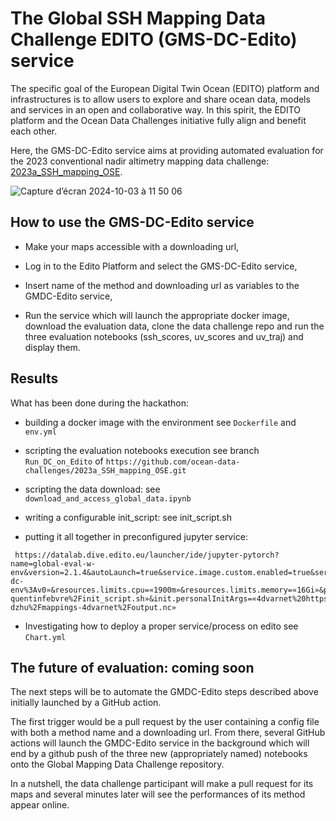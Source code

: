 # The Global SSH Mapping Data Challenge EDITO (GMS-DC-Edito) service

The specific goal of the European Digital Twin Ocean (EDITO) platform and infrastructures is to allow users to
explore and share ocean data, models and services in an open and collaborative way. In this spirit, the EDITO platform and the Ocean Data Challenges initiative fully align and benefit each other. 

Here, the GMS-DC-Edito service aims at providing automated evaluation for the 2023 conventional nadir altimetry mapping data challenge: [2023a_SSH_mapping_OSE](https://github.com/ocean-data-challenges/2023a_SSH_mapping_OSE).


![Capture d’écran 2024-10-03 à 11 50 06](https://github.com/user-attachments/assets/f138617c-0e28-4668-8056-e5ececbfc1a7)



## How to use the GMS-DC-Edito service

- Make your maps accessible with a downloading url,

- Log in to the Edito Platform and select the GMS-DC-Edito service,

- Insert name of the method and downloading url as variables to the GMDC-Edito service,

- Run the service which will launch the appropriate docker image, download the evaluation data, clone the data challenge repo and run the three evaluation notebooks (ssh_scores, uv_scores and uv_traj) and display them.


## Results

What has been done during the hackathon:

- building a docker image with the environment see `Dockerfile` and `env.yml`
- scripting the evaluation notebooks execution see branch `Run_DC_on_Edito` of `https://github.com/ocean-data-challenges/2023a_SSH_mapping_OSE.git`
- scripting the data download: see `download_and_access_global_data.ipynb`
- writing a configurable init_script: see init_script.sh

- putting it all together in preconfigured jupyter service:
```
 https://datalab.dive.edito.eu/launcher/ide/jupyter-pytorch?name=global-eval-w-env&version=2.1.4&autoLaunch=true&service.image.custom.enabled=true&service.image.custom.version=«quentinf00%2F2023-dc-env%3Av0»&resources.limits.cpu=«1900m»&resources.limits.memory=«16Gi»&persistence.size=«35Gi»&init.personalInit=«https%3A%2F%2Fminio.lab.dive.edito.eu%2Foidc-quentinfebvre%2Finit_script.sh»&init.personalInitArgs=«4dvarnet%20https%3A%2F%2Fminio.lab.dive.edito.eu%2Foidc-dzhu%2Fmappings-4dvarnet%2Foutput.nc»
```

- Investigating how to deploy a proper service/process on edito see `Chart.yml`


## The future of evaluation: coming soon

The next steps will be to automate the GMDC-Edito steps described above initially launched by a GitHub action. 

The first trigger would be a pull request by the user containing a config file with both a method name and a downloading url. 
From there, several GitHub actions will launch the GMDC-Edito service in the background which will end by a github push of the three new (appropriately named) notebooks onto the Global Mapping Data Challenge repository. 

In a nutshell, the data challenge participant will make a pull request for its maps and several minutes later will see the performances of its method appear online. 
